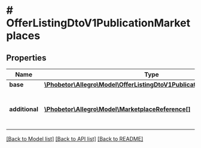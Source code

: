 # # OfferListingDtoV1PublicationMarketplaces

## Properties

Name | Type | Description | Notes
------------ | ------------- | ------------- | -------------
**base** | [**\Phobetor\Allegro\Model\OfferListingDtoV1PublicationMarketplacesBase**](OfferListingDtoV1PublicationMarketplacesBase.md) |  | [optional]
**additional** | [**\Phobetor\Allegro\Model\MarketplaceReference[]**](MarketplaceReference.md) | Additional marketplaces, on which the offer is to be listed. | [optional]

[[Back to Model list]](../../README.md#models) [[Back to API list]](../../README.md#endpoints) [[Back to README]](../../README.md)
